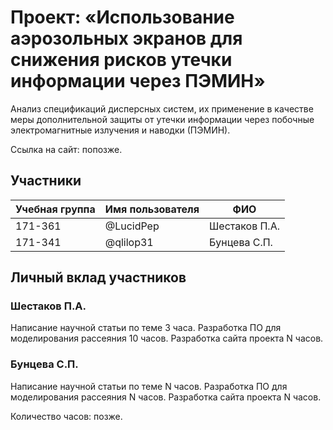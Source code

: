 # Проект: «Использование аэрозольных экранов для снижения рисков утечки информации через ПЭМИН»

Анализ спецификаций дисперсных систем, их применение в качестве меры дополнительной защиты от утечки
информации через побочные электромагнитные излучения и наводки (ПЭМИН). 

Ссылка на сайт: попозже.

## Участники

| Учебная группа | Имя пользователя | ФИО                      |
|----------------|------------------|--------------------------|
| 171-361        | @LucidPep       | Шестаков П.А.              |
| 171-341        | @qlilop31       | Бунцева С.П.              |


## Личный вклад участников

### Шестаков П.А.

Написание научной статьи по теме 3 часа. Разработка ПО для моделирования рассеяния 10 часов. Разработка сайта
проекта N часов.

### Бунцева С.П.

Написание научной статьи по теме N часов. Разработка ПО для моделирования рассеяния N часов. Разработка сайта
проекта N часов.

Количество часов: позже.
